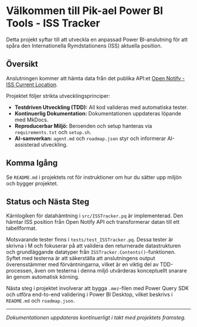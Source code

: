 # Välkommen till Pik-ael Power BI Tools - ISS Tracker

Detta projekt syftar till att utveckla en anpassad Power BI-anslutning för att spåra den Internationella Rymdstationens (ISS) aktuella position.

## Översikt

Anslutningen kommer att hämta data från det publika API:et [Open Notify - ISS Current Location](http://api.open-notify.org/iss-now.json).

Projektet följer strikta utvecklingsprinciper:

*   **Testdriven Utveckling (TDD):** All kod valideras med automatiska tester.
*   **Kontinuerlig Dokumentation:** Dokumentationen uppdateras löpande med MkDocs.
*   **Reproducerbar Miljö:** Beroenden och setup hanteras via `requirements.txt` och `setup.sh`.
*   **AI-samverkan:** `agent.md` och `roadmap.json` styr och informerar AI-assisterad utveckling.

## Komma Igång

Se `README.md` i projektets rot för instruktioner om hur du sätter upp miljön och bygger projektet.

## Status och Nästa Steg

Kärnlogiken för datahämtning i `src/ISSTracker.pq` är implementerad. Den hämtar ISS position från Open Notify API och transformerar datan till ett tabellformat.

Motsvarande tester finns i `tests/test_ISSTracker.pq`. Dessa tester är skrivna i M och fokuserar på att validera den returnerade datastrukturen och grundläggande datatyper från `ISSTracker.Contents()`-funktionen. Syftet med testerna är att säkerställa att anslutningens output överensstämmer med förväntningarna, vilket är en viktig del av TDD-processen, även om testerna i denna miljö utvärderas konceptuellt snarare än genom automatisk körning.

Nästa steg i projektet involverar att bygga `.mez`-filen med Power Query SDK och utföra end-to-end validering i Power BI Desktop, vilket beskrivs i `README.md` och `roadmap.json`.

---
*Dokumentationen uppdateras kontinuerligt i takt med projektets framsteg.*
